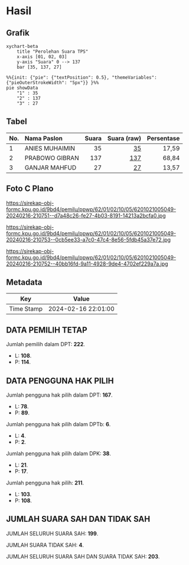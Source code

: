 # Hasil

## Grafik

```mermaid
xychart-beta
    title "Perolehan Suara TPS"
    x-axis [01, 02, 03]
    y-axis "Suara" 0 --> 137
    bar [35, 137, 27]
```

```mermaid
%%{init: {"pie": {"textPosition": 0.5}, "themeVariables": {"pieOuterStrokeWidth": "5px"}} }%%
pie showData
    "1" : 35
    "2" : 137
    "3" : 27
```

## Tabel

| No. | Nama Paslon    | Suara | Suara (raw) | Persentase |
|:--- |:-------------- | -----:| -----------:| ----------:|
| 1   | ANIES MUHAIMIN | 35    | [35][p-1]   | 17,59      |
| 2   | PRABOWO GIBRAN | 137   | [137][p-2]  | 68,84      |
| 3   | GANJAR MAHFUD  | 27    | [27][p-3]   | 13,57      |


[p-1]: https://github.com/gigit-pemilu/pemilu-2024-62-kalimantan-tengah/blob/main/pilpres/hitung-suara/sub/62-kalimantan-tengah/sub/01-kotawaringin-barat/sub/02-arut-selatan/sub/1005-madurejo/sub/049-tps/sub/paslon-1.txt
[p-2]: https://github.com/gigit-pemilu/pemilu-2024-62-kalimantan-tengah/blob/main/pilpres/hitung-suara/sub/62-kalimantan-tengah/sub/01-kotawaringin-barat/sub/02-arut-selatan/sub/1005-madurejo/sub/049-tps/sub/paslon-2.txt
[p-3]: https://github.com/gigit-pemilu/pemilu-2024-62-kalimantan-tengah/blob/main/pilpres/hitung-suara/sub/62-kalimantan-tengah/sub/01-kotawaringin-barat/sub/02-arut-selatan/sub/1005-madurejo/sub/049-tps/sub/paslon-3.txt

## Foto C Plano

https://sirekap-obj-formc.kpu.go.id/9bd4/pemilu/ppwp/62/01/02/10/05/6201021005049-20240216-210751--d7a48c26-fe27-4b03-8191-14213a2bcfa0.jpg

https://sirekap-obj-formc.kpu.go.id/9bd4/pemilu/ppwp/62/01/02/10/05/6201021005049-20240216-210753--0cb5ee33-a7c0-47c4-8e56-5fdb45a37e72.jpg

https://sirekap-obj-formc.kpu.go.id/9bd4/pemilu/ppwp/62/01/02/10/05/6201021005049-20240216-210752--40bb16fd-9a11-4928-9de4-4702ef229a7a.jpg


## Metadata

| Key        | Value               |
| ---------- | ------------------- |
| Time Stamp | 2024-02-16 22:01:00 |


## DATA PEMILIH TETAP

Jumlah pemilih dalam DPT: **222**.
 * L: **108**.
 * P: **114**.

## DATA PENGGUNA HAK PILIH

Jumlah pengguna hak pilih dalam DPT: **167**.
 * L: **78**.
 * P: **89**.

Jumlah pengguna hak pilih dalam DPTb: **6**.
 * L: **4**.
 * P: **2**.

Jumlah pengguna hak pilih dalam DPK: **38**.
 * L: **21**.
 * P: **17**.

Jumlah pengguna hak pilih: **211**.
 * L: **103**.
 * P: **108**.

## JUMLAH SUARA SAH DAN TIDAK SAH

JUMLAH SELURUH SUARA SAH: **199**.

JUMLAH SUARA TIDAK SAH: **4**.

JUMLAH SELURUH SUARA SAH DAN SUARA TIDAK SAH: **203**.


